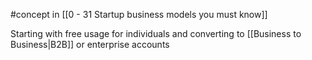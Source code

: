 #concept in [[0 - 31 Startup business models you must know]]

Starting with free usage for individuals and converting to [[Business to Business|B2B]] or enterprise accounts